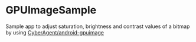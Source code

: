 # GPUImageSample
Sample app to adjust saturation, brightness and contrast values of a bitmap by using [CyberAgent/android-gpuimage](https://github.com/CyberAgent/android-gpuimage)
